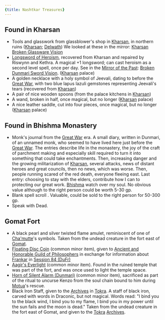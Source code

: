 ```yaml
---
{title: Nashtkar Treasures}
---
```

## Found in Kharsan

- Tools and glasswork from glassblower's shop in [Kharsan](<../../../gazetteer/greater-dunmar/dunmari-basin/kharsan.md>), in northern ruins ([Kharsan](<../../../gazetteer/greater-dunmar/dunmari-basin/kharsan.md>); [Delwath](<../../../people/pcs/dunmar-fellowship/delwath.md>)) We looked at these in the mirror: [Kharsan Broken Glassware Vision](<../mirror-visions/kharsan-broken-glassware-vision.md>)
 - [Longsword of Heroism](<notable-items/longsword-of-heroism.md>), recovered from Kharsan and repaired by Riswynn and Kethra. A magical +1 longsword; can cast heroism as a second level spell, once per day. See in the [Mirror of the Past](<notable-items/mirror-of-the-past.md>): [Broken Dunmari Sword Vision](<../mirror-visions/broken-dunmari-sword-vision.md>). ([Kharsan](<../../../gazetteer/greater-dunmar/dunmari-basin/kharsan.md>) palace)
- A golden necklace with a holy symbol of Jeevali, dating to before the [Great War](<../../../events/1500s/great-war.md>), with two blue lapus lazuli gemstones representing Jeevali's tears (recovered from [Kharsan](<../../../gazetteer/greater-dunmar/dunmari-basin/kharsan.md>)) 
- A pair of nice wooden spoons (from the palace kitchens in [Kharsan](<../../../gazetteer/greater-dunmar/dunmari-basin/kharsan.md>)) 
- A wand, broken in half, once magical, but no longer ([Kharsan](<../../../gazetteer/greater-dunmar/dunmari-basin/kharsan.md>) palace)
- A nice leather saddle, cut into four pieces, once magical, but no longer ([Kharsan](<../../../gazetteer/greater-dunmar/dunmari-basin/kharsan.md>) palace)
## Found in Bhishma Monastery

- Monk's journal from the [Great War](<../../../events/1500s/great-war.md>) era. A small diary, written in Dunmari, of an unnamed monk, who seemed to have lived here just before the [Great War](<../../../events/1500s/great-war.md>). The entries describe life in the monastery, the joy of the craft of parchment making and especially skill required to turn it into something that could take enchantments. Then, increasing danger and the growing militarization of [Kharsan](<../../../gazetteer/greater-dunmar/dunmari-basin/kharsan.md>), several attacks, news of distant heroes and great councils, then no news, which was worse. Then, people running scared of the red death, everyone fleeing east. Last entry: choosing to stay with the elders, contribute how I can to protecting our great work. [Bhishma](<../../../cosmology/gods/incorporeal-gods/dunmari-pantheon/bhishma.md>) watch over my soul. No obvious value although to the right person could be worth 5-30 gp.
- Blank spell scroll . Valuable, could be sold to the right person for 50-300 gp. 
- Speak with Dead.  
## Gomat Fort

- A black pearl and silver twisted flame amulet, reminiscent of one of [Cha'mutte](<../../../people/extraplanar-powers/cha-mutte.md>)'s symbols. Taken from the undead creature in the fort east of [Gomat](<../../../gazetteer/greater-dunmar/dunmari-basin/gomat.md>).  
- [Floating Disc Coin](<notable-items/floating-disc-coin.md>) (common minor item), given to [Ancient and Honorable Guild of Philosophers](<../../../groups/tollen-guilds/ancient-and-honorable-guild-of-philosophers.md>) in exchange for information about [Frankar](<../../../people/dwarves/frankar.md>) in [Session 84 (DuFr)](<../session-notes/session-84-dufr.md>)
- [Aagir's Everlight](<../../../things/magic-items/aagir-s-everlight.md>) (common minor item). Found in the ruined temple that was part of the fort, and was once used to light the temple space. 
- [Horn of Silent Alarm (Dunmari)](<../../../things/magic-items/horn-of-silent-alarm-dunmari.md>) (common minor item), sacrificed as part of the ritual to uncurse Kenzo from the soul chain bound to him during [Motua](<../../../people/extraplanar-powers/motua.md>)'s rescue.
- Black Iron Staff,  given to the [Archives](<../../../gazetteer/greater-dunmar/realms/dunmar/central-dunmar/tokra/archives.md>) in [Tokra](<../../../gazetteer/greater-dunmar/realms/dunmar/central-dunmar/tokra/tokra.md>).  A staff of black iron, carved with words in Draconic, but not magical. Words read: "I bind you to the black wind, I bind you to my flame, I bind you in my power until the sun fails and the moon is dead."  Taken from the undead creature in the fort east of Gomat, and given to the [Tokra](<../../../gazetteer/greater-dunmar/realms/dunmar/central-dunmar/tokra/tokra.md>) [Archives](<../../../gazetteer/greater-dunmar/realms/dunmar/central-dunmar/tokra/archives.md>). 